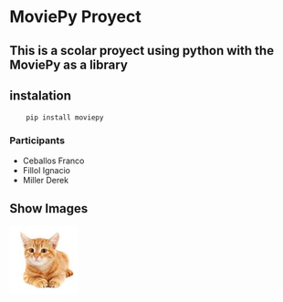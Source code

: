 # MoviePy Proyect
This is a scolar proyect using python with the MoviePy as a library
---
## instalation
```console
    pip install moviepy
```
### Participants
- Ceballos Franco
- Fillol Ignacio
- Miller Derek
  


## Show Images
![gatito](/gato.jpeg "foto de gato")